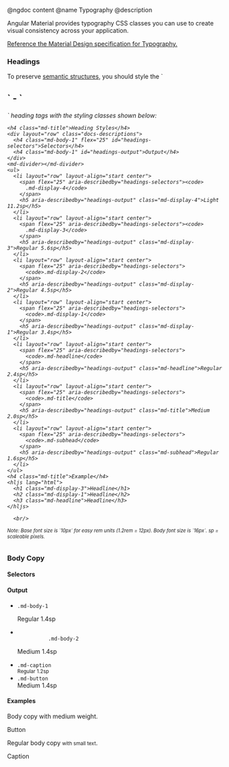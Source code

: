 @ngdoc content
@name Typography
@description

Angular Material provides typography CSS classes you can use to create visual
consistency across your application.

[Reference the Material Design specification for Typography.](http://www.google.com/design/spec/style/typography.html)

<section class="demo-container">
  <md-toolbar class="demo-toolbar">
    <div class="md-toolbar-tools">
      <h3>Headings</h3>
    </div>
  </md-toolbar>
  <div class="md-whiteframe-z1 docs-list">
    <p style="margin-top: 0;">To preserve <a href="http://webaim.org/techniques/semanticstructure/">semantic structures</a>, you should style the `<h1>` - `<h6>` heading tags with the styling classes shown below:</p>

	<h4 class="md-title">Heading Styles</h4>
	<div layout="row" class="docs-descriptions">
      <h4 class="md-body-1" flex="25" id="headings-selectors">Selectors</h4>
      <h4 class="md-body-1" id="headings-output">Output</h4>
    </div>
    <md-divider></md-divider>
    <ul>
      <li layout="row" layout-align="start center">
        <span flex="25" aria-describedby="headings-selectors"><code>
          .md-display-4</code>
        </span>
        <h5 aria-describedby="headings-output" class="md-display-4">Light 11.2sp</h5>
      </li>
      <li layout="row" layout-align="start center">
        <span flex="25" aria-describedby="headings-selectors"><code>
          .md-display-3</code>
        </span>
        <h5 aria-describedby="headings-output" class="md-display-3">Regular 5.6sp</h5>
      </li>
      <li layout="row" layout-align="start center">
        <span flex="25" aria-describedby="headings-selectors">
          <code>.md-display-2</code>
        </span>
        <h5 aria-describedby="headings-output" class="md-display-2">Regular 4.5sp</h5>
      </li>
      <li layout="row" layout-align="start center">
        <span flex="25" aria-describedby="headings-selectors">
          <code>.md-display-1</code>
        </span>
        <h5 aria-describedby="headings-output" class="md-display-1">Regular 3.4sp</h5>
      </li>
      <li layout="row" layout-align="start center">
        <span flex="25" aria-describedby="headings-selectors">
          <code>.md-headline</code>
        </span>
        <h5 aria-describedby="headings-output" class="md-headline">Regular 2.4sp</h5>
      </li>
      <li layout="row" layout-align="start center">
        <span flex="25" aria-describedby="headings-selectors">
          <code>.md-title</code>
        </span>
        <h5 aria-describedby="headings-output" class="md-title">Medium 2.0sp</h5>
      </li>
      <li layout="row" layout-align="start center">
        <span flex="25" aria-describedby="headings-selectors">
          <code>.md-subhead</code>
        </span>
        <h5 aria-describedby="headings-output" class="md-subhead">Regular 1.6sp</h5>
      </li>
    </ul>
    <h4 class="md-title">Example</h4>
    <hljs lang="html">
      <h1 class="md-display-3">Headline</h1>
      <h2 class="md-display-1">Headline</h2>
      <h3 class="md-headline">Headline</h3>
    </hljs>
	
	  <br/>
  <span style="font-size:.8em;">
  	Note: Base font size is `10px` for easy rem units (1.2rem = 12px). Body font size is `16px`. sp = scaleable pixels.
	</span>
	
  </div>

</section>

<section class="demo-container">
  <md-toolbar class="demo-toolbar">
    <div class="md-toolbar-tools">
      <h3>Body Copy</h3>
    </div>
  </md-toolbar>
  <div class="md-whiteframe-z1 docs-list">
    <div layout="row" class="docs-descriptions">
      <h4 class="md-body-1" flex="25" id="body-selectors">Selectors</h4>
      <h4 class="md-body-1" id="body-output">Output</h4>
    </div>
    <md-divider></md-divider>
    <ul>
      <li layout="row" layout-align="start center">
        <span flex="25" aria-describedby="body-selectors">
          <code>.md-body-1</code><br>
        </span>
        <p aria-describedby="body-output">Regular 1.4sp</p>
      </li>
      <li layout="row" layout-align="start center">
        <span flex="25" aria-describedby="body-selectors"><code>
          .md-body-2</code>
        </span>
        <p class="md-body-2" aria-describedby="body-output">Medium 1.4sp</p>
      </li>
      <li layout="row" layout-align="start center">
        <span flex="25" aria-describedby="body-selectors">
          <code>.md-caption</code><br>
        </span>
        <div aria-describedby="body-output">
          <small class="md-caption">Regular 1.2sp</small>
        </div>
      </li>
      <li layout="row" layout-align="start center">
        <span flex="25" aria-describedby="body-selectors">
          <code>.md-button</code>
        </span>
        <div aria-describedby="body-output">
          <md-button>Medium 1.4sp</md-button>
        </div>
      </li>
    </ul>
    <h4 class="md-title">Examples</h4>
    <hljs lang="html">
      <p class="md-body-2">Body copy with medium weight.</p>
      <md-button>Button</md-button>
      <p class="md-body-1">Regular body copy <small class="md-caption">with small text</small>.</p>
      <span class="md-caption">Caption</span>
    </hljs>
  </div>
</section>
